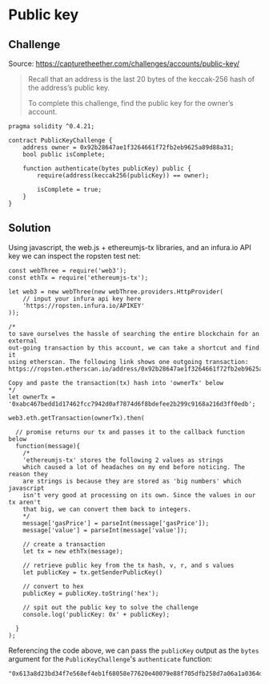 # Public key

## Challenge
Source: https://capturetheether.com/challenges/accounts/public-key/
>Recall that an address is the last 20 bytes of the keccak-256 hash of the address’s public key.
>
>To complete this challenge, find the public key for the owner’s account.

```
pragma solidity ^0.4.21;

contract PublicKeyChallenge {
    address owner = 0x92b28647ae1f3264661f72fb2eb9625a89d88a31;
    bool public isComplete;

    function authenticate(bytes publicKey) public {
        require(address(keccak256(publicKey)) == owner);

        isComplete = true;
    }
}

```
## Solution


Using javascript, the web.js + ethereumjs-tx libraries, and an infura.io API key we can inspect the ropsten test net:

```
const webThree = require('web3');
const ethTx = require('ethereumjs-tx');

let web3 = new webThree(new webThree.providers.HttpProvider(
    // input your infura api key here
    'https://ropsten.infura.io/APIKEY'
));

/*
to save ourselves the hassle of searching the entire blockchain for an external
out-going transaction by this account, we can take a shortcut and find it
using etherscan. The following link shows one outgoing transaction:
https://ropsten.etherscan.io/address/0x92b28647ae1f3264661f72fb2eb9625a89d88a31

Copy and paste the transaction(tx) hash into 'ownerTx' below
*/
let ownerTx = '0xabc467bedd1d17462fcc7942d0af7874d6f8bdefee2b299c9168a216d3ff0edb';

web3.eth.getTransaction(ownerTx).then(

  // promise returns our tx and passes it to the callback function below
  function(message){
    /*
    'ethereumjs-tx' stores the following 2 values as strings
    which caused a lot of headaches on my end before noticing. The reason they
    are strings is because they are stored as 'big numbers' which javascript
    isn't very good at processing on its own. Since the values in our tx aren't
    that big, we can convert them back to integers.
    */
    message['gasPrice'] = parseInt(message['gasPrice']);
    message['value'] = parseInt(message['value']);

    // create a transaction
    let tx = new ethTx(message);

    // retrieve public key from the tx hash, v, r, and s values
    let publicKey = tx.getSenderPublicKey()

    // convert to hex
    publicKey = publicKey.toString('hex');

    // spit out the public key to solve the challenge
    console.log('publicKey: 0x' + publicKey);

  }
);
```
Referencing the code above, we can pass the ```publicKey``` output as the ```bytes``` argument for the ```PublicKeyChallenge```'s ```authenticate``` function:
```
"0x613a8d23bd34f7e568ef4eb1f68058e77620e40079e88f705dfb258d7a06a1a0364dbe56cab53faf26137bec044efd0b07eec8703ba4a31c588d9d94c35c8db4"
```
